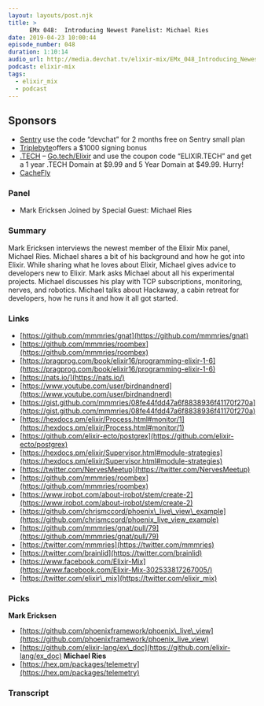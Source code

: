 ```yaml
---
layout: layouts/post.njk
title: >
      EMx 048:  Introducing Newest Panelist: Michael Ries
date: 2019-04-23 10:00:44
episode_number: 048
duration: 1:10:14
audio_url: http://media.devchat.tv/elixir-mix/EMx_048_Introducing_Newest_Panelist_Michael_Reis.mp3.
podcast: elixir-mix
tags: 
  - elixir_mix
  - podcast
---
```


## **Sponsors**

- [Sentry](http://sentry.io/) use the code “devchat” for 2 months free on Sentry small plan
- [Triplebyte](https://triplebyte.com/elixir)offers a $1000 signing bonus
- [.TECH](https://get.tech/) – [Go.tech/Elixir](https://get.tech/?&coupon=ELIXIR.TECH&utm_source=Influencer&utm_medium=Podcast&utm_campaign=ElixirMix) and use the coupon code “ELIXIR.TECH” and get a 1 year .TECH Domain at $9.99 and 5 Year Domain at $49.99. Hurry!
- [CacheFly](https://www.cachefly.com/)

### **Panel**

- Mark Ericksen
Joined by Special Guest: Michael Ries
### **Summary**
Mark Ericksen interviews the newest member of the Elixir Mix panel, Michael Ries. Michael shares a bit of his background and how he got into Elixir. While sharing what he loves about Elixir, Michael gives advice to developers new to Elixir. Mark asks Michael about all his experimental projects. Michael discusses his play with TCP subscriptions, monitoring, nerves, and robotics. Michael talks about Hackaway, a cabin retreat for developers, how he runs it and how it all got started.
### **Links**

- [https://github.com/mmmries/gnat](https://github.com/mmmries/gnat)
- [https://github.com/mmmries/roombex](https://github.com/mmmries/roombex)
- [https://pragprog.com/book/elixir16/programming-elixir-1-6](https://pragprog.com/book/elixir16/programming-elixir-1-6)
- [https://nats.io/](https://nats.io/)
- [https://www.youtube.com/user/birdnandnerd](https://www.youtube.com/user/birdnandnerd)
- [https://gist.github.com/mmmries/08fe44fdd47a6f8838936f41170f270a](https://gist.github.com/mmmries/08fe44fdd47a6f8838936f41170f270a)
- [https://hexdocs.pm/elixir/Process.html#monitor/1](https://hexdocs.pm/elixir/Process.html#monitor/1)
- [https://github.com/elixir-ecto/postgrex](https://github.com/elixir-ecto/postgrex)
- [https://hexdocs.pm/elixir/Supervisor.html#module-strategies](https://hexdocs.pm/elixir/Supervisor.html#module-strategies)
- [https://twitter.com/NervesMeetup](https://twitter.com/NervesMeetup)
- [https://github.com/mmmries/roombex](https://github.com/mmmries/roombex)
- [https://www.irobot.com/about-irobot/stem/create-2](https://www.irobot.com/about-irobot/stem/create-2)
- [https://github.com/chrismccord/phoenix\_live\_view\_example](https://github.com/chrismccord/phoenix_live_view_example)
- [https://github.com/mmmries/gnat/pull/79](https://github.com/mmmries/gnat/pull/79)
- [https://twitter.com/mmmries](https://twitter.com/mmmries)
- [https://twitter.com/brainlid](https://twitter.com/brainlid)
- [https://www.facebook.com/Elixir-Mix](https://www.facebook.com/Elixir-Mix-302533817267005/)
- [https://twitter.com/elixir\_mix](https://twitter.com/elixir_mix)

### **Picks**
 **Mark Ericksen**
- [https://github.com/phoenixframework/phoenix\_live\_view](https://github.com/phoenixframework/phoenix_live_view)
- [https://github.com/elixir-lang/ex\_doc](https://github.com/elixir-lang/ex_doc)
**Michael Ries**
- [https://hex.pm/packages/telemetry](https://hex.pm/packages/telemetry)


### Transcript



